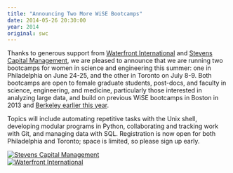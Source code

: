 ```yaml
---
title: "Announcing Two More WiSE Bootcamps"
date: 2014-05-26 20:30:00
year: 2014
original: swc
---
```

<p>
  Thanks to generous support from
  <a href="http://www.wil.com/">Waterfront International</a>
  and
  <a href="http://www.scm-lp.com/">Stevens Capital Management</a>,
  we are pleased to announce that we are running two bootcamps for women in science and engineering this summer:
  one in Philadelphia on June 24-25,
  and the other in Toronto on July 8-9.
  Both bootcamps are open to female graduate students, post-docs, and faculty in science, engineering, and medicine,
  particularly those interested in analyzing large data,
  and build on previous WiSE bootcamps in Boston in 2013
  and <a href="http://sciencereview.berkeley.edu/wise-athena-swifter-hermes/">Berkeley earlier this year</a>.
</p>
<p>
  Topics will include
  automating repetitive tasks with the Unix shell,
  developing modular programs in Python,
  collaborating and tracking work with Git, and
  managing data with SQL.
  Registration is now open for both Philadelphia
  and Toronto;
  space is limited,
  so please sign up early.
</p>
<div class="row">
  <div class="col-sm-6"><a href="http://www.scm-lp.com/"><img src="{{'/files/2014/05/stevens-capital-management.jpg' | relative_url}}" alt="Stevens Capital Management" /></a></div>
  <div class="col-sm-6"><a href="http://www.wil.com/"><img src="{{'/files/2014/05/waterfront-international.jpg' | relative_url}}" alt="Waterfront International" /></a></div>
</div>
